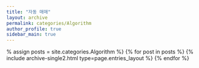 ```yaml
---
title: "자동 매매"
layout: archive
permalink: categories/Algorithm
author_profile: true
sidebar_main: true
---
```


% assign posts = site.categories.Algorithm %}
{% for post in posts %} {% include archive-single2.html type=page.entries_layout %} {% endfor %}